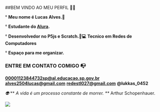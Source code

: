 ##BEM VINDO AO MEU PERFIL 💙💫

° **Meu nome é Lucas Alves.🤴**

° **Estudante do [Alura](https://wwww.alura.com.br).**

° **Desenvolvedor no P5js e Scratch.🐛💻**
**Tecnico em Redes de Computadores**

° **Espaço para me organizar.**

### ENTRE EM CONTATO COMIGO 📭
**00001123844732sp@al.educacao.sp.gov.br**
**alves2504lucas@gmail.com**
**redestl027@gmail.com**
**@lukkas_0452**

*👽*
** _A vida é um processo constante de morrer. **_ Arthur Schopenhauer.

![](https://media.tenor.com/2sSwKrg7HvoAAAAM/thanks-awesome.gif)
